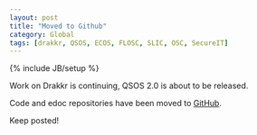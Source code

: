 ```yaml
---
layout: post
title: "Moved to Github"
category: Global
tags: [drakkr, QSOS, ECOS, FLOSC, SLIC, OSC, SecureIT]
---
```

{% include JB/setup %}

Work on Drakkr is continuing, QSOS 2.0 is about to be released.

Code and edoc repositories have been moved to [GitHub](https://github.com/drakkr).

Keep posted!
